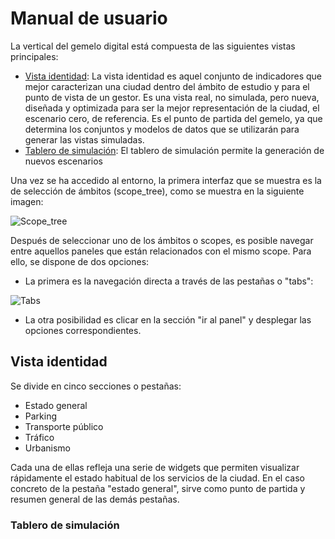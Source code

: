 # Manual de usuario

La vertical del gemelo digital está compuesta de las siguientes vistas principales:

- [Vista identidad](#vistaidentidad): La vista identidad es aquel conjunto de indicadores que mejor caracterizan una ciudad dentro del ámbito de estudio y para el punto de vista de un gestor. Es una vista real, no simulada, pero nueva, diseñada y optimizada para ser la mejor representación de la ciudad, el escenario cero, de referencia. Es el punto de partida del gemelo, ya que determina los conjuntos y modelos de datos que se utilizarán para generar las vistas simuladas.
- [Tablero de simulación](#tablerosimulacion): El tablero de simulación permite la generación de nuevos escenarios

Una vez se ha accedido al entorno, la primera interfaz que se muestra es la de selección de ámbitos (scope_tree), como se muestra en la siguiente imagen:

![Scope_tree](usuario/scope_tree.png)

Después de seleccionar uno de los ámbitos o scopes, es posible navegar entre aquellos paneles que están relacionados con el mismo scope. Para ello, se dispone de dos opciones: 

- La primera es la navegación directa a través de las pestañas o "tabs":

![Tabs](usuario/tabs.png)

- La otra posibilidad es clicar en la sección "ir al panel" y desplegar las opciones correspondientes. 

## Vista identidad

 Se divide en cinco secciones o pestañas:

- Estado general
- Parking
- Transporte público
- Tráfico
- Urbanismo

Cada una de ellas refleja una serie de widgets que permiten visualizar rápidamente el estado habitual de los servicios de la ciudad. En el caso concreto de la pestaña "estado general", sirve como punto de partida y resumen general de las demás pestañas.

### Tablero de simulación
